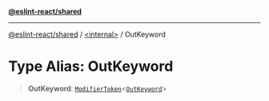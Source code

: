 [**@eslint-react/shared**](../../README.md)

***

[@eslint-react/shared](../../README.md) / [\<internal\>](../README.md) / OutKeyword

# Type Alias: OutKeyword

> **OutKeyword**: [`ModifierToken`](../interfaces/ModifierToken.md)\<[`OutKeyword`](../enumerations/SyntaxKind.md#outkeyword)\>
